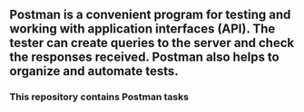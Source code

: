 ## Postman is a convenient program for testing and working with application interfaces (API). The tester can create queries to the server and check the responses received. Postman also helps to organize and automate tests.

### This repository contains Postman tasks


